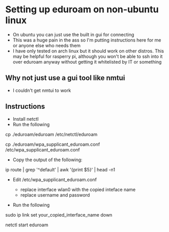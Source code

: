 # Setting up eduroam on non-ubuntu linux
* On ubuntu you can just use the built in gui for connecting
* This was a huge pain in the ass so I'm putting instructions here for me or anyone else who needs them
* I have only tested on arch linux but it should work on other distros. This may be helpful for rasperry pi, although you won't be able to ssh into it over eduroam anyway without getting it whitelisted by IT or something

## Why not just use a gui tool like nmtui
* I couldn't get nmtui to work

## Instructions
* Install netctl
* Run the following

cp ./eduroam/eduroam /etc/netctl/eduroam

cp ./eduroam/wpa_supplicant_eduroam.conf /etc/wpa_supplicant_eduroam.conf

* Copy the output of the following:

ip route | grep '^default' | awk '{print $5}' | head -n1

* Edit /etc/wpa_supplicant_eduroam.conf
    * replace interface wlan0 with the copied inteface name
    * replace username and password

* Run the following

sudo ip link set your_copied_interface_name down

netctl start eduroam
